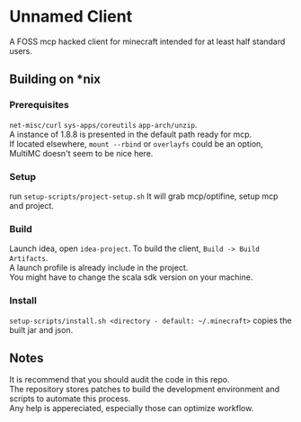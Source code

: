 # Unnamed Client
A FOSS mcp hacked client for minecraft intended for at least half standard users.
## Building on *nix
### Prerequisites
`net-misc/curl` `sys-apps/coreutils` `app-arch/unzip`.  
A instance of 1.8.8 is presented in the default path ready for mcp.      
If located elsewhere, `mount --rbind` or `overlayfs` could be an option, MultiMC doesn't seem to be nice here.

### Setup

run `setup-scripts/project-setup.sh`
It will grab mcp/optifine, setup mcp and project.  

### Build

Launch idea, open `idea-project`.
To build the client, `Build -> Build Artifacts`.  
A launch profile is already include in the project.  
You might have to change the scala sdk version on your machine.

### Install

`setup-scripts/install.sh <directory - default: ~/.minecraft>` copies the built jar and json.

## Notes
It is recommend that you should audit the code in this repo.  
The repository stores patches to build the development environment and scripts to automate this process.  
Any help is appereciated, especially those can optimize workflow.